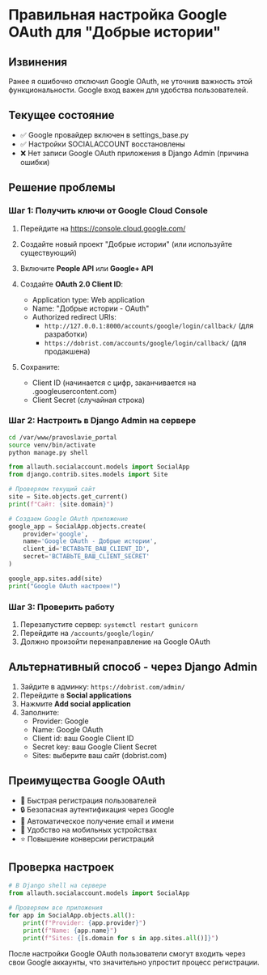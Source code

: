 # Правильная настройка Google OAuth для "Добрые истории"

## Извинения
Ранее я ошибочно отключил Google OAuth, не уточнив важность этой функциональности. Google вход важен для удобства пользователей.

## Текущее состояние
- ✅ Google провайдер включен в settings_base.py
- ✅ Настройки SOCIALACCOUNT восстановлены
- ❌ Нет записи Google OAuth приложения в Django Admin (причина ошибки)

## Решение проблемы

### Шаг 1: Получить ключи от Google Cloud Console

1. Перейдите на https://console.cloud.google.com/
2. Создайте новый проект "Добрые истории" (или используйте существующий)
3. Включите **People API** или **Google+ API**
4. Создайте **OAuth 2.0 Client ID**:
   - Application type: Web application
   - Name: "Добрые истории - OAuth"
   - Authorized redirect URIs:
     - `http://127.0.0.1:8000/accounts/google/login/callback/` (для разработки)
     - `https://dobrist.com/accounts/google/login/callback/` (для продакшена)

5. Сохраните:
   - Client ID (начинается с цифр, заканчивается на .googleusercontent.com)
   - Client Secret (случайная строка)

### Шаг 2: Настроить в Django Admin на сервере

```bash
cd /var/www/pravoslavie_portal
source venv/bin/activate
python manage.py shell
```

```python
from allauth.socialaccount.models import SocialApp
from django.contrib.sites.models import Site

# Проверяем текущий сайт
site = Site.objects.get_current()
print(f"Сайт: {site.domain}")

# Создаем Google OAuth приложение
google_app = SocialApp.objects.create(
    provider='google',
    name='Google OAuth - Добрые истории',
    client_id='ВСТАВЬТЕ_ВАШ_CLIENT_ID',
    secret='ВСТАВЬТЕ_ВАШ_CLIENT_SECRET'
)

google_app.sites.add(site)
print("Google OAuth настроен!")
```

### Шаг 3: Проверить работу

1. Перезапустите сервер: `systemctl restart gunicorn`
2. Перейдите на `/accounts/google/login/`
3. Должно произойти перенаправление на Google OAuth

## Альтернативный способ - через Django Admin

1. Зайдите в админку: `https://dobrist.com/admin/`
2. Перейдите в **Social applications**
3. Нажмите **Add social application**
4. Заполните:
   - Provider: Google
   - Name: Google OAuth
   - Client id: ваш Google Client ID
   - Secret key: ваш Google Client Secret
   - Sites: выберите ваш сайт (dobrist.com)

## Преимущества Google OAuth

- 🚀 Быстрая регистрация пользователей
- 🔒 Безопасная аутентификация через Google
- 👤 Автоматическое получение email и имени
- 📱 Удобство на мобильных устройствах
- ⭐ Повышение конверсии регистраций

## Проверка настроек

```python
# В Django shell на сервере
from allauth.socialaccount.models import SocialApp

# Проверяем все приложения
for app in SocialApp.objects.all():
    print(f"Provider: {app.provider}")
    print(f"Name: {app.name}")
    print(f"Sites: {[s.domain for s in app.sites.all()]}")
```

После настройки Google OAuth пользователи смогут входить через свои Google аккаунты, что значительно упростит процесс регистрации.
